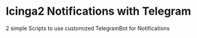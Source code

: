 # Icinga2 Notifications with Telegram

2 simple Scripts to use customized TelegramBot for Notifications
